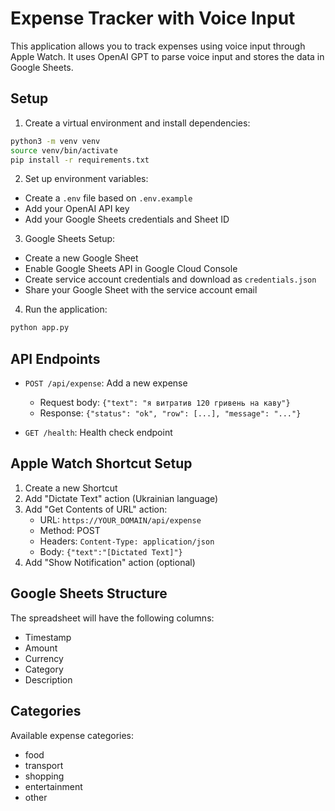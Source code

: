 # Expense Tracker with Voice Input

This application allows you to track expenses using voice input through Apple Watch. It uses OpenAI GPT to parse voice input and stores the data in Google Sheets.

## Setup

1. Create a virtual environment and install dependencies:
```bash
python3 -m venv venv
source venv/bin/activate
pip install -r requirements.txt
```

2. Set up environment variables:
- Create a `.env` file based on `.env.example`
- Add your OpenAI API key
- Add your Google Sheets credentials and Sheet ID

3. Google Sheets Setup:
- Create a new Google Sheet
- Enable Google Sheets API in Google Cloud Console
- Create service account credentials and download as `credentials.json`
- Share your Google Sheet with the service account email

4. Run the application:
```bash
python app.py
```

## API Endpoints

- `POST /api/expense`: Add a new expense
  - Request body: `{"text": "я витратив 120 гривень на каву"}`
  - Response: `{"status": "ok", "row": [...], "message": "..."}`

- `GET /health`: Health check endpoint

## Apple Watch Shortcut Setup

1. Create a new Shortcut
2. Add "Dictate Text" action (Ukrainian language)
3. Add "Get Contents of URL" action:
   - URL: `https://YOUR_DOMAIN/api/expense`
   - Method: POST
   - Headers: `Content-Type: application/json`
   - Body: `{"text":"[Dictated Text]"}`
4. Add "Show Notification" action (optional)

## Google Sheets Structure

The spreadsheet will have the following columns:
- Timestamp
- Amount
- Currency
- Category
- Description

## Categories

Available expense categories:
- food
- transport
- shopping
- entertainment
- other 